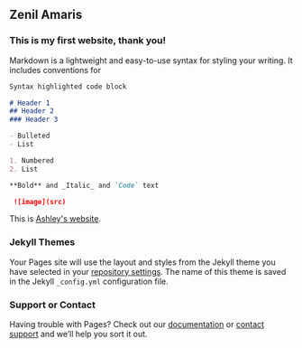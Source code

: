 ## Zenil Amaris

### This is my first website, thank you!

Markdown is a lightweight and easy-to-use syntax for styling your writing. It includes conventions for

```markdown
Syntax highlighted code block

# Header 1
## Header 2
### Header 3

- Bulleted
- List

1. Numbered
2. List

**Bold** and _Italic_ and `Code` text

 ![image](src)
```

This is [Ashley's website](https://zenilamaris.github.io/polyprojects/).

### Jekyll Themes

Your Pages site will use the layout and styles from the Jekyll theme you have selected in your [repository settings](https://github.com/ZenilAmaris/polyprojects/settings/pages). The name of this theme is saved in the Jekyll `_config.yml` configuration file.

### Support or Contact

Having trouble with Pages? Check out our [documentation](https://docs.github.com/categories/github-pages-basics/) or [contact support](https://support.github.com/contact) and we’ll help you sort it out.
